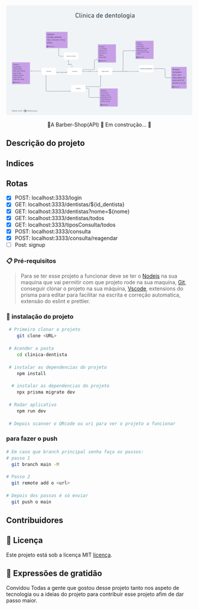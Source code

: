![](/public/clinica-dentologica.png)

<p align='center'>🚧A Barber-Shop(API) 🚀 Em construção... 🚧</p>

## Descrição do projeto

## Indices

## Rotas

- [x] POST: localhost:3333/login
- [x] GET: localhost:3333/dentistas/${id_dentista}
- [x] GET: localhost:3333/dentistas?nome=${nome}
- [x] GET: localhost:3333/dentistas/todos
- [x] GET: localhost:3333/tiposConsulta/todos
- [x] POST: localhost:3333/consulta
- [x] POST: localhost:3333/consulta/reagendar
- [ ] Post: signup

### 📋 Pré-requisitos

> Para se ter esse projeto a funcionar deve se ter o [Nodejs](https://nodejs.org/pt-br/download) na sua maquina que vai permitir com que projeto rode na sua maquina, [Git](https://git-scm.com/downloads), conseguir clonar o projeto na sua máquina, [Vscode](https://code.visualstudio.com/download), extensions do prisma para editar para facilitar na escrita e correção automatica, extensão do eslint e prettier.

### 🔧 instalação do projeto

```bash
 # Primeiro clonar o projeto
    git clone <URL>

 # Acender a pasta
    cd clinica-dentista

 # instalar as dependencias do projeto
    npm install

  # instalar as dependencias do projeto
    npx prisma migrate dev

 # Rodar aplicativo
    npm run dev

 # Depois scanner o QRcode ou uri para ver o projeto a funcionar
```
### para fazer o push
  ```bash
 # Em caso que branch principal senha faça os passos:
 # passo 1
    git branch main -M

 # Passo 2
    git remote add o <url>

 # Depois dos passos é só enviar
    git push o main

```
## Contribuidores

## 📄 Licença

Este projeto está sob a licença MIT [licença](#).

## 🎁 Expressões de gratidão

Convidou Todas a gente que gostou desse projeto tanto nos aspeto de tecnologia ou a ideias do projeto para contribuir esse projeto afim de dar passo maior.